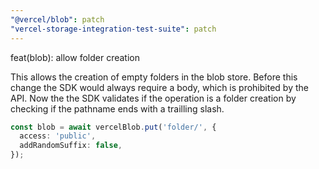 ```yaml
---
"@vercel/blob": patch
"vercel-storage-integration-test-suite": patch
---
```


feat(blob): allow folder creation

This allows the creation of empty folders in the blob store. Before this change the SDK would always require a body, which is prohibited by the API. 
Now the the SDK validates if the operation is a folder creation by checking if the pathname ends with a trailling slash.

```ts
const blob = await vercelBlob.put('folder/', {
  access: 'public',
  addRandomSuffix: false,
});
```
